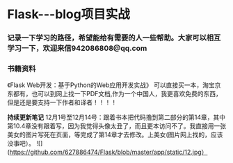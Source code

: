 # Flask---blog项目实战
<h3>记录一下学习的路径，希望能给有需要的人一些帮助。大家可以相互学习一下，欢迎来信942086808@qq.com</h3>

### **书籍资料**
《Flask Web开发：基于Python的Web应用开发实战》
可以直接买一本，淘宝京东都有，也可以到网上找一下PDF文档,作为一个中国人，我更喜欢免费的东西，但是还是要支持一下作者和译者！！！！

**持续更新笔记**
12月1号至12月14号：跟着书本把代码撸到第二部分的第14章，其中第10.4章没有跟着写，因为我觉得头像太丑了，而且更本访问不了。我直接用一张美女的图片写死在页面，等完成了第14章才去修改。上美女(图片网上找的，应该没事吧）。
![](https://github.com/627886474/Flask/blob/master/app/static/12.jpg）
